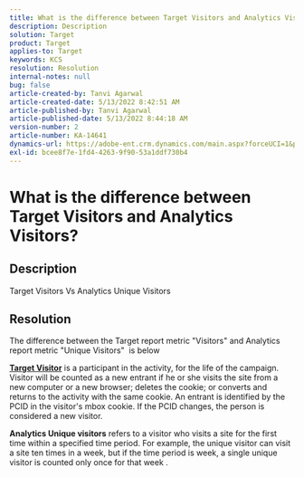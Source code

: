 ```yaml
---
title: What is the difference between Target Visitors and Analytics Visitors?
description: Description
solution: Target
product: Target
applies-to: Target
keywords: KCS
resolution: Resolution
internal-notes: null
bug: false
article-created-by: Tanvi Agarwal
article-created-date: 5/13/2022 8:42:51 AM
article-published-by: Tanvi Agarwal
article-published-date: 5/13/2022 8:44:18 AM
version-number: 2
article-number: KA-14641
dynamics-url: https://adobe-ent.crm.dynamics.com/main.aspx?forceUCI=1&pagetype=entityrecord&etn=knowledgearticle&id=7456c4a6-98d2-ec11-a7b5-00224809c27a
exl-id: bcee8f7e-1fd4-4263-9f90-53a1ddf730b4
---
```

# What is the difference between Target Visitors and Analytics Visitors?

## Description


Target Visitors Vs Analytics Unique Visitors


## Resolution


The difference between the Target report metric "Visitors" and Analytics report metric "Unique Visitors"  is below

<u><b>Target Visitor</b></u> is a participant in the activity, for the life of the campaign.
 Visitor will be counted as a new entrant if he or she visits the site from a new computer or a new browser; deletes the cookie; or converts and returns to the activity with the same cookie. An entrant is identified by the PCID in the visitor's mbox cookie. If the PCID changes, the person is considered a new visitor.

<b>Analytics Unique visitors</b> refers to a visitor who visits a site for the first time within a specified time period. For example, the unique visitor can visit a site ten times in a week, but if the time period is week, a single unique visitor is counted only once for that week .
